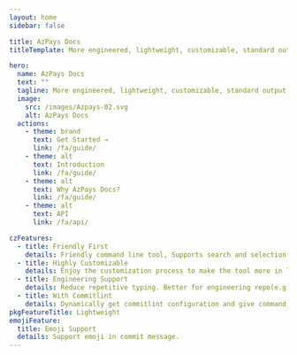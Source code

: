 ```yaml
---
layout: home
sidebar: false

title: AzPays Docs
titleTemplate: More engineered, lightweight, customizable, standard output format commitizen adapter

hero:
  name: AzPays Docs
  text: ""
  tagline: More engineered, lightweight, customizable, standard output format Commitizen adapter and API.
  image:
    src: /images/Azpays-02.svg
    alt: AzPays Docs
  actions:
    - theme: brand
      text: Get Started →
      link: /fa/guide/
    - theme: alt
      text: Introduction
      link: /fa/guide/
    - theme: alt
      text: Why AzPays Docs?
      link: /fa/guide/
    - theme: alt
      text: API
      link: /fa/api/

czFeatures:
  - title: Friendly First
    details: Friendly command line tool, Supports search and selection on the command line, reducing spelling errors.To be a lazy man.
  - title: Highly Customizable
    details: Enjoy the customization process to make the tool more in line with your or team habits.
  - title: Engineering Support
    details: Reduce repetitive typing. Better for engineering repo(e.g:monorepo) or business system. Easy link with issue.
  - title: With Commitlint
    details: Dynamically get commitlint configuration and give command line prompts.
pkgFeatureTitle: Lightweight
emojiFeature:
  title: Emoji Support
  details: Support emoji in commit message.
---
```

